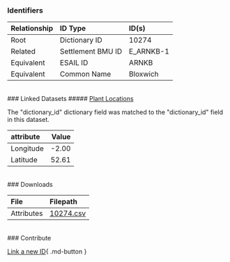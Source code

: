 ### Identifiers

| Relationship   | ID Type           | ID(s)     |
|:---------------|:------------------|:----------|
| Root           | Dictionary ID     | 10274     |
| Related        | Settlement BMU ID | E_ARNKB-1 |
| Equivalent     | ESAIL ID          | ARNKB     |
| Equivalent     | Common Name       | Bloxwich  |

<br>
### Linked Datasets
##### <a href="https://osuked.github.io/Power-Station-Dictionary/datasets/plant-locations">Plant Locations</a>



The "dictionary_id" dictionary field was matched to the "dictionary_id" field in this dataset.

| attribute   |   Value |
|:------------|--------:|
| Longitude   |   -2.00 |
| Latitude    |   52.61 |


<br>
### Downloads


| File       | Filepath                                                                              |
|:-----------|:--------------------------------------------------------------------------------------|
| Attributes | [10274.csv](https://osuked.github.io/Power-Station-Dictionary/object_attrs/10274.csv) |


<br>
### Contribute

[Link a new ID](https://docs.google.com/forms/d/e/1FAIpQLSc5jRsQ7NgiLLXbwo9PUdwTQyuqbRwThltG56-o6NVSe7E_nw/viewform?usp=pp_url&entry.251912331=10274){ .md-button }